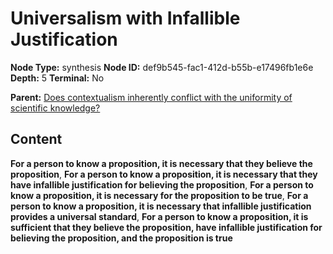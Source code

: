 # Universalism with Infallible Justification

**Node Type:** synthesis
**Node ID:** def9b545-fac1-412d-b55b-e17496fb1e6e
**Depth:** 5
**Terminal:** No

**Parent:** [Does contextualism inherently conflict with the uniformity of scientific knowledge?](does-contextualism-inherently-conflict-with-the-uniformity-of-scientific-knowledge-antithesis-e15e3c88-fcb9-424b-8a44-ec7edb0bca8d.md)

## Content

**For a person to know a proposition, it is necessary that they believe the proposition**, **For a person to know a proposition, it is necessary that they have infallible justification for believing the proposition**, **For a person to know a proposition, it is necessary for the proposition to be true**, **For a person to know a proposition, it is necessary that infallible justification provides a universal standard**, **For a person to know a proposition, it is sufficient that they believe the proposition, have infallible justification for believing the proposition, and the proposition is true**
